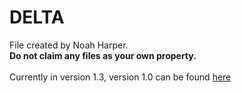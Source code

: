 # DELTA
File created by Noah Harper.<br>
**Do not claim any files as your own property.**<br>
<br>
Currently in version 1.3, version 1.0 can be found [here](https://sites.google.com/view/noahsprojects)
